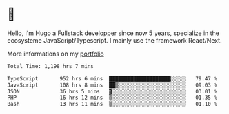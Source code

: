 # 👋 

Hello, i'm Hugo a Fullstack developper since now 5 years, specialize in the ecosysteme JavaScript/Typescript. I mainly use the framework React/Next.

More informations on my [portfolio](https://hcampos.fr)

<!--START_SECTION:waka-->

```txt
Total Time: 1,198 hrs 7 mins

TypeScript       952 hrs 6 mins  ████████████████████░░░░░   79.47 %
JavaScript       108 hrs 8 mins  ██▒░░░░░░░░░░░░░░░░░░░░░░   09.03 %
JSON             36 hrs 5 mins   ▓░░░░░░░░░░░░░░░░░░░░░░░░   03.01 %
PHP              16 hrs 12 mins  ▒░░░░░░░░░░░░░░░░░░░░░░░░   01.35 %
Bash             13 hrs 11 mins  ▒░░░░░░░░░░░░░░░░░░░░░░░░   01.10 %
```

<!--END_SECTION:waka-->
